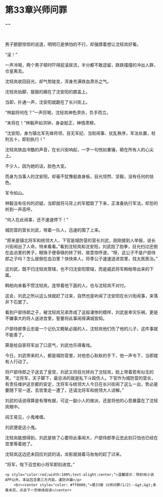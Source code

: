 # 第33章兴师问罪
~~
    	    <p name="pagetop" href="javascript:void(0);" onclick="return false" style="line-height: 35px;padding: 10px;color: #333;"> </p><p>男子颤颤惊惊的说道，明明已是惧怕的不行，却强撑着想让沈轻岚好看。</p><p>“滚！”</p><p>一声冷喝，两个男子顿时吓得屁滚尿流，半分都不敢逗留，跌跌撞撞的冲出人群，仓皇离去。</p><p>沈轻岚收回目光，却气势陡变，浑身充满铁血肃杀之气。</p><p>沈轻岚抬脚，狠狠的踢在了沈安阳的膝盖上。</p><p>当即，扑通一声，沈安阳就跪在了长兴街上。</p><p>“林副将何在？”一声厉喝，沈轻岚神色肃杀，负手而立。</p><p>“末将在！”林毅声如洪钟，身姿挺正，神情肃穆。</p><p>“沈安阳，身为镇北军先锋将领，目无军纪、当街闹事、扰乱秩序，军法处置，杖刑五十，即刻执行！”</p><p>沈轻岚铁血冷酷的声音，在长兴街响起，一字一句恍如重锤，砸在所有人的心尖上。</p><p>不少人，因为她的话，脸色大变。</p><p>而身为当事人的沈安阳，却毫不犹豫挺直身板，目光坦然、坚毅，没有任何的怯色。</p><p>军令如山。</p><p>林毅没有任何的迟疑，当即就将马背上的军棍取了下来，正准备执行军法，却忽的听到一声高呼。</p><p>“何人在此闹事，还不速速停下！”</p><p>城防营的营长刘武，带着一队人，迅速的围了上来。</p><p>“原来是镇北将军和统领大人，下官是城防营的营长刘武，刚刚接到人举报，说长兴街闹出了人命，特来看看。”看到沈轻岚和沈安阳，刘武抱了抱拳，目光扫过还倒在血泊里的男子，眼珠子便骨碌的转了转，故意惊呼道，“呀，这公子不是户部侍郎之子吗？怎么就倒在血泊里？快快来人，将季公子速速送进宫里，找太医医治。”</p><p>这刘武，既不归沈轻岚管辖，也不归沈安阳管辖，而是威武将军韩柏带出来的下属。</p><p>韩柏向来看不惯沈轻岚，连带着他下面的人，也与沈轻岚不对付。</p><p>这会，刘武之所以这么快就赶了过来，自然也是听闻了沈安阳在长兴街闹事，来落井下石罢了。</p><p>看到户部侍郎之子，被沈轻岚兄弟弄成了这般凄惨的模样，刘武是幸灾乐祸，更是不嫌事大的将人送进宫里，誓要将此事闹得满城皆知。</p><p>户部侍郎季云忠是一个记仇又睚眦必报的人，沈轻岚他们伤了他的儿子，这件事就不能善了。</p><p>算是给自家将军出了口恶气，刘武也乐得看戏。</p><p>今日，刘武带来的人，都是城防营里，对他忠心耿耿的手下，他一声令下，当即就有人行动了。</p><p>将户部侍郎之子送去了皇宫，刘武又将目光转向了沈轻岚，脸上带着若有似无的笑，“沈将军，天子脚下，最忌讳的就是私下斗殴伤人。下官作为城防营的营长，有责任维护这京都的安定，沈将军与统领大人今日在长兴街闹了这么一出，势必是要随下官一道，去宫里走一遭了，还请沈将军和统领大人谅解。”</p><p>刘武的话说得算是有理有据，可这一副小人的做派，还是将他的心思暴露在了沈轻岚眼中。</p><p>阎王易见，小鬼难缠。</p><p>刘武便是这小鬼。</p><p>沈轻岚能想得到，刘武是铁了心要将此事闹大，户部侍郎季云忠此刻只怕也已经在宫里等着她了。</p><p>沈轻岚这边还未回应刘武的话，龙影就骑着马匆匆的赶了过来。</p><p>“将军，陛下召您和小将军即刻进宫。”</p>
    	
   	<p style="color:red;width:100%;text-alight:center;">温馨提示：除妙阅小说APP以外，本站包含第三方内容，谨防诈骗</p>
    	<br><center style="color: #ff0000;">第33章 兴师问罪(1/2)--&gt;&gt;本章未完，点击下一页继续阅读</center>
    	